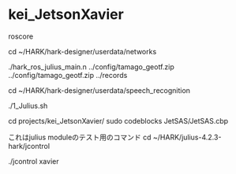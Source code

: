 # kei_JetsonXavier

roscore

cd ~/HARK/hark-designer/userdata/networks

./hark_ros_julius_main.n ../config/tamago_geotf.zip ../config/tamago_geotf.zip ../records 

cd ~/HARK/hark-designer/userdata/speech_recognition 

./1_Julius.sh 

cd projects/kei_JetsonXavier/
sudo codeblocks JetSAS/JetSAS.cbp
 
これはjulius moduleのテスト用のコマンド
cd ~/HARK/julius-4.2.3-hark/jcontrol

./jcontrol xavier
